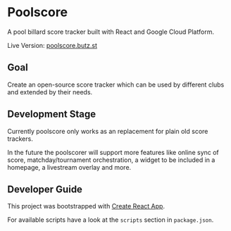 # Poolscore

A pool billard score tracker built with React and Google
Cloud Platform.

Live Version: [poolscore.butz.st](https://poolscore.butz.st/)

## Goal

Create an open-source score tracker which can be used by
different clubs and extended by their needs.

## Development Stage
Currently poolscore only works as an replacement for plain old
score trackers.

In the future the poolscorer will support more features like
online sync of score, matchday/tournament orchestration, a widget
to be included in a homepage, a livestream overlay and more.

## Developer Guide

This project was bootstrapped with [Create React App](https://github.com/facebook/create-react-app).

For available scripts have a look at the `scripts` section in `package.json`.
